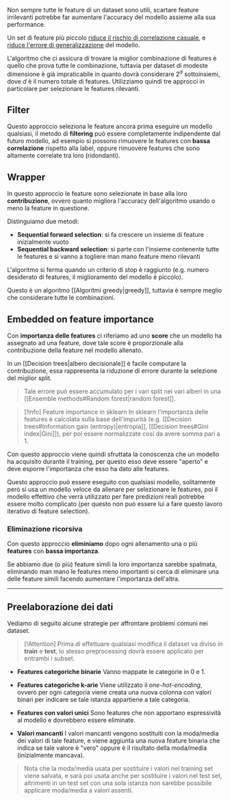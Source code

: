 Non sempre tutte le feature di un dataset sono utili, scartare feature irrilevanti potrebbe far aumentare l'accuracy del modello assieme alla sua performance.

Un set di feature più piccolo <u>riduce il rischio di correlazione casuale</u>, e <u>riduce l'errore di generalizzazione</u> del modello.

L'algoritmo che ci assicura di trovare la miglior combinazione di features è quello che prova tutte le combinazione, tuttavia per dataset di modeste dimensione è già impraticabile in quanto dovrà considerare $2^d$ sottoinsiemi, dove $d$ è il numero totale di features.
Utilizziamo quindi tre approcci in particolare per selezionare le features rilevanti.

## Filter
Questo approccio seleziona le feature ancora prima eseguire un modello qualsiasi, il metodo di **filtering** può essere completamente indipendente dal futuro modello, ad esempio si possono rimuovere le features con **bassa correlazione** rispetto alla label, oppure rimuovere features che sono altamente correlate tra loro (ridondanti).
## Wrapper
In questo approccio le feature sono selezionate in base alla loro **contribuzione**, ovvero quanto migliora l'accuracy dell'algoritmo usando o meno la feature in questione.

Distinguiamo due metodi:
- **Sequential forward selection**: si fa crescere un insieme di feature inizialmente vuoto
- **Sequential backward selection**: si parte con l'insieme contenente tutte le features e si vanno a togliere man mano feature meno rilevanti

L'algoritmo si ferma quando un criterio di stop è raggiunto (e.g. numero desiderato di features, il miglioramento del modello è piccolo).

Questo è un algoritmo [[Algoritmi greedy|greedy]], tuttavia è sempre meglio che considerare tutte le combinazioni.

## Embedded on feature importance
Con **importanza delle features** ci riferiamo ad uno **score** che un modello ha assegnato ad una feature, dove tale score è proporzionale alla contribuzione della feature nel modello allenato.

In un [[Decision trees|albero decisionale]] è facile computare la contribuzione, essa rappresenta la riduzione di errore durante la selezione del miglior split.
>Tale errore può essere accumulato per i vari split nei vari alberi in una [[Ensemble methods#Random forest|random forest]].

>[!Info] Feature importance in sklearn
>In sklearn l'importanza delle features è calcolata sulla base dell'impurità (e.g. [[Decision trees#Information gain (entropy)|entropia]], [[Decision trees#Gini index|Gini]]), per poi essere normalizzate così da avere somma pari a $1$.

Con questo approccio viene quindi sfruttata la conoscenza che un modello ha acquisito durante il training, per questo esso deve essere "aperto" e deve esporre l'importanza che esso ha dato alle features.

Questo approccio può essere eseguito con qualsiasi modello, solitamente però si usa un modello veloce da allenare per selezionare le features, poi il modello effettivo che verrà utilizzato per fare predizioni reali potrebbe essere molto complicato (per questo non può essere lui a fare questo lavoro iterativo di feature selection).

### Eliminazione ricorsiva
Con questo approccio **eliminiamo** dopo ogni allenamento una o più **features** con **bassa importanza**.

Se abbiamo due (o più)  feature simili la loro importanza sarebbe spalmata, eliminando man mano le features meno importanti si cerca di eliminare una delle feature simili facendo aumentare l'importanza dell'altra.

---
## Preelaborazione dei dati
Vediamo di seguito alcune strategie per affrontare problemi comuni nei dataset.

>[!Attention]
>Prima di effettuare qualsiasi modifica il dataset va diviso in **train** e **test**, lo stesso preprocessing dovrà essere applicato per entrambi i subset.

- **Features categoriche binarie**
	Vanno mappate le categorie in $0$ e $1$.

- **Features categoriche k-arie**
	Viene utilizzato il _one-hot-encoding_, ovvero per ogni categoria viene creata una nuova colonna con valori binari per indicare se tale istanza appartiene a tale categoria.

- **Features con valori unici**
	Sono features che non apportano espressività al modello e dovrebbero essere eliminate.

- **Valori mancanti**
	I valori mancanti vengono sostituiti con la moda/media dei valori di tale feature, e viene aggiunta una nuova feature binaria che indica se tale valore è "vero" oppure è il risultato della moda/media (inizialmente mancava).

>Nota che la moda/media usata per sostituire i valori nel training set viene salvata, e sarà poi usata anche per sostituire i valori nel test set, altrimenti in un test set con una sola istanza non sarebbe possibile applicare moda/media a valori assenti.

